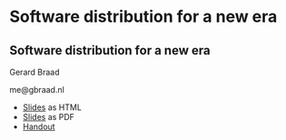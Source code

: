 # Software distribution for a new era

## Software distribution for a new era
Gerard Braad

<span class="lightblue">me</span><span class="white">@gbraad</span><span class="orange">.nl</span>


  * [Slides](./slides.html) as HTML
  * [Slides](./slides.pdf) as PDF
  * [Handout](./handout.pdf)
